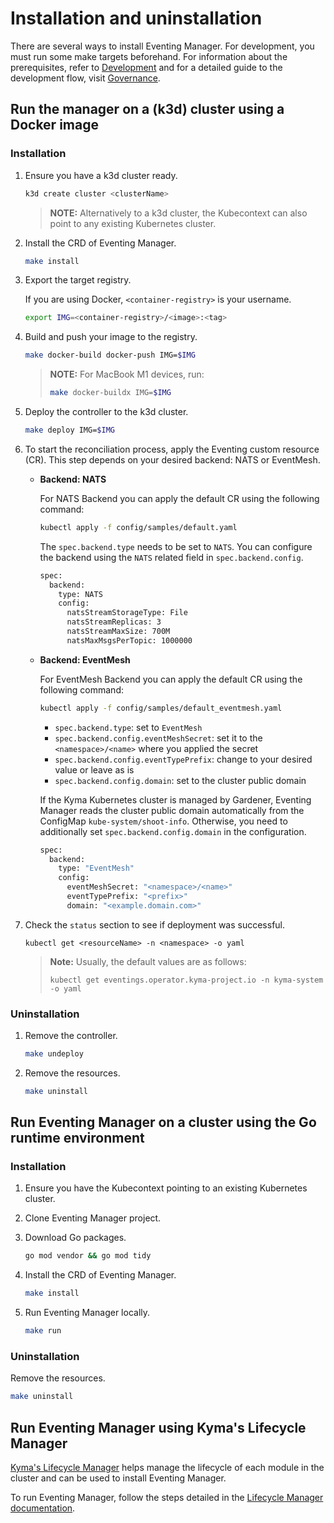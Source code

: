 # Installation and uninstallation

There are several ways to install Eventing Manager.
For development, you must run some make targets beforehand.
For information about the prerequisites, refer to [Development](./development.md) and for a detailed guide to the development flow, visit [Governance](./governance.md).

## Run the manager on a (k3d) cluster using a Docker image

### Installation

1. Ensure you have a k3d cluster ready.
   ```sh
   k3d create cluster <clusterName>
   ```

    > **NOTE:** Alternatively to a k3d cluster, the Kubecontext can also point to any existing Kubernetes cluster.

2. Install the CRD of Eventing Manager.

   ```sh
   make install
   ```

3. Export the target registry.

   If you are using Docker, `<container-registry>` is your username.

      ```sh
      export IMG=<container-registry>/<image>:<tag>
      ```

4. Build and push your image to the registry.

   ```sh
   make docker-build docker-push IMG=$IMG
   ```

   > **NOTE:** For MacBook M1 devices, run:
   >
   >   ```sh
   >   make docker-buildx IMG=$IMG
   >   ```

5. Deploy the controller to the k3d cluster.

   ```sh
   make deploy IMG=$IMG
   ```

6. To start the reconciliation process, apply the Eventing custom resource (CR).
This step depends on your desired backend: NATS or EventMesh.

    - **Backend: NATS**

      For NATS Backend you can apply the default CR using the following command:  

      ```sh
      kubectl apply -f config/samples/default.yaml
      ```
    
      The `spec.backend.type` needs to be set to `NATS`. You can configure the backend using the `NATS` related field in `spec.backend.config`.
    
      ```sh
      spec:
        backend:
          type: NATS
          config:
            natsStreamStorageType: File
            natsStreamReplicas: 3
            natsStreamMaxSize: 700M
            natsMaxMsgsPerTopic: 1000000
      ```

    - **Backend: EventMesh**

      For EventMesh Backend you can apply the default CR using the following command:

      ```sh
      kubectl apply -f config/samples/default_eventmesh.yaml
      ```
   
      - `spec.backend.type`: set to `EventMesh`
      - `spec.backend.config.eventMeshSecret`: set it to the `<namespace>/<name>` where you applied the secret
      - `spec.backend.config.eventTypePrefix`: change to your desired value or leave as is
      - `spec.backend.config.domain`: set to the cluster public domain
    
      If the Kyma Kubernetes cluster is managed by Gardener, Eventing Manager reads the cluster public domain automatically from the ConfigMap `kube-system/shoot-info`.
      Otherwise, you need to additionally set `spec.backend.config.domain` in the configuration. 

      ```sh
      spec:
        backend:
          type: "EventMesh"
          config:
            eventMeshSecret: "<namespace>/<name>"
            eventTypePrefix: "<prefix>"
            domain: "<example.domain.com>"
      ```

7. Check the `status` section to see if deployment was successful.

   ```shell
   kubectl get <resourceName> -n <namespace> -o yaml
   ```

   >**Note:** Usually, the default values are as follows:
   >
   >  ```shell
   >  kubectl get eventings.operator.kyma-project.io -n kyma-system -o yaml
   >  ```

### Uninstallation

1. Remove the controller.

   ```sh
   make undeploy
   ```

2. Remove the resources.

   ```sh
   make uninstall
   ```

## Run Eventing Manager on a cluster using the Go runtime environment

### Installation

1. Ensure you have the Kubecontext pointing to an existing Kubernetes cluster.

2. Clone Eventing Manager project.

3. Download Go packages.

   ```sh
   go mod vendor && go mod tidy
   ```

4. Install the CRD of Eventing Manager.

   ```sh
   make install
   ```

5. Run Eventing Manager locally.

   ```sh
   make run
   ```

### Uninstallation

Remove the resources.

   ```sh
   make uninstall
   ```

## Run Eventing Manager using Kyma's Lifecycle Manager

[Kyma's Lifecycle Manager](https://github.com/kyma-project/lifecycle-manager) helps manage the lifecycle of each module in the cluster and can be used to install Eventing Manager.

To run Eventing Manager, follow the steps detailed in the [Lifecycle Manager documentation](https://github.com/kyma-project/lifecycle-manager/tree/main/docs).
